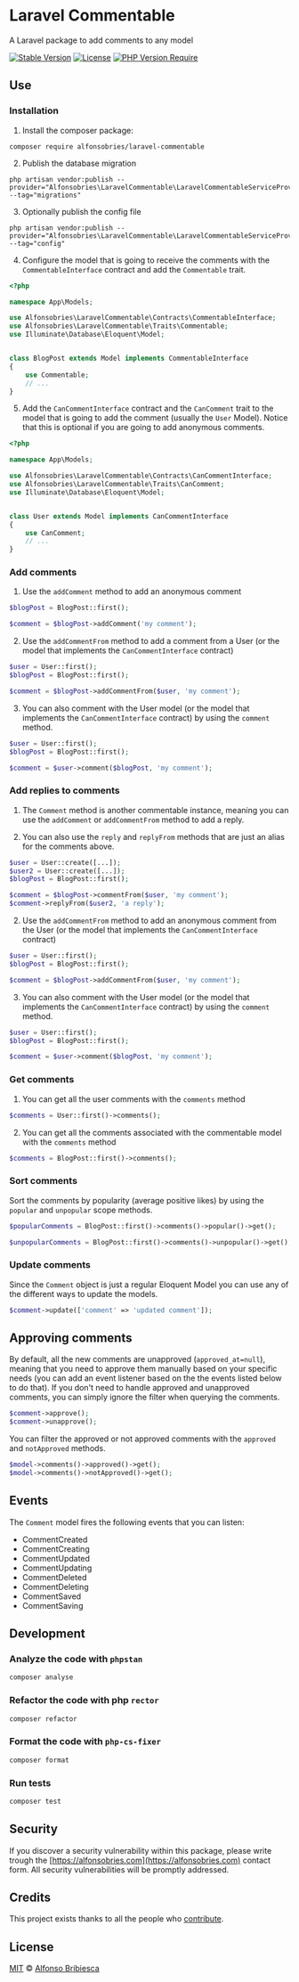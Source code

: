 # Laravel Commentable

A Laravel package to add comments to any model

[![Stable Version](http://poser.pugx.org/alfonsobries/laravel-commentable/v)](https://packagist.org/packages/alfonsobries/laravel-commentable) [![License](http://poser.pugx.org/alfonsobries/laravel-commentable/license)](https://packagist.org/packages/alfonsobries/laravel-commentable) [![PHP Version Require](http://poser.pugx.org/alfonsobries/laravel-commentable/require/php)](https://packagist.org/packages/alfonsobries/laravel-commentable)

## Use

### Installation

1. Install the composer package:

```console
composer require alfonsobries/laravel-commentable
```

2. Publish the database migration

```console
php artisan vendor:publish --provider="Alfonsobries\LaravelCommentable\LaravelCommentableServiceProvider" --tag="migrations"
```

3. Optionally publish the config file

```console
php artisan vendor:publish --provider="Alfonsobries\LaravelCommentable\LaravelCommentableServiceProvider" --tag="config"
```


4. Configure the model that is going to receive the comments with the `CommentableInterface` contract and add the `Commentable` trait.

```php
<?php

namespace App\Models;

use Alfonsobries\LaravelCommentable\Contracts\CommentableInterface;
use Alfonsobries\LaravelCommentable\Traits\Commentable;
use Illuminate\Database\Eloquent\Model;


class BlogPost extends Model implements CommentableInterface
{
    use Commentable;
    // ...
}
```

5. Add the `CanCommentInterface` contract and the `CanComment` trait to the model that is going to add the comment (usually the `User` Model). Notice that this is optional if you are going to add anonymous comments.

```php
<?php

namespace App\Models;

use Alfonsobries\LaravelCommentable\Contracts\CanCommentInterface;
use Alfonsobries\LaravelCommentable\Traits\CanComment;
use Illuminate\Database\Eloquent\Model;


class User extends Model implements CanCommentInterface
{
    use CanComment;
    // ...
}
```

### Add comments

1. Use the `addComment` method to add an anonymous comment


```php
$blogPost = BlogPost::first();

$comment = $blogPost->addComment('my comment');
```

2. Use the `addCommentFrom` method to add a comment from a User (or the model that implements the `CanCommentInterface` contract)

```php
$user = User::first();
$blogPost = BlogPost::first();

$comment = $blogPost->addCommentFrom($user, 'my comment');
```

3. You can also comment with the User model (or the model that implements the `CanCommentInterface` contract) by using the `comment` method.

```php
$user = User::first();
$blogPost = BlogPost::first();

$comment = $user->comment($blogPost, 'my comment');
```

### Add replies to comments

1. The `Comment` method is another commentable instance, meaning you can use the `addComment` or `addCommentFrom` method to add a reply.

2. You can also use the `reply` and `replyFrom` methods that are just an alias for the comments above. 


```php
$user = User::create([...]);
$user2 = User::create([...]);
$blogPost = BlogPost::first();

$comment = $blogPost->commentFrom($user, 'my comment');
$comment->replyFrom($user2, 'a reply');
```

2. Use the `addCommentFrom` method to add an anonymous comment from the User (or the model that implements the `CanCommentInterface` contract)

```php
$user = User::first();
$blogPost = BlogPost::first();

$comment = $blogPost->addCommentFrom($user, 'my comment');
```

3. You can also comment with the User model (or the model that implements the `CanCommentInterface` contract) by using the `comment` method.

```php
$user = User::first();
$blogPost = BlogPost::first();

$comment = $user->comment($blogPost, 'my comment');
```

### Get comments

1. You can get all the user comments with the `comments` method

```php
$comments = User::first()->comments();
```

2. You can get all the comments associated with the commentable model with the `comments` method

```php
$comments = BlogPost::first()->comments();
```

### Sort comments

Sort the comments by popularity (average positive likes) by using the `popular` and `unpopular` scope methods.

```php
$popularComments = BlogPost::first()->comments()->popular()->get();

$unpopularComments = BlogPost::first()->comments()->unpopular()->get();
```

### Update comments

Since the `Comment` object is just a regular Eloquent Model you can use any of the different ways to update the models.

```php
$comment->update(['comment' => 'updated comment']);
```

## Approving comments

By default, all the new comments are unapproved (`approved_at=null`), meaning that you need to approve them manually based on your specific needs (you can add an event listener based on the the events listed below to do that). If you don't need to handle approved and unapproved comments, you can simply ignore the filter when querying the comments.

```php
$comment->approve();
$comment->unapprove();
```

You can filter the approved or not approved comments with the `approved` and `notApproved` methods.

```php
$model->comments()->approved()->get();
$model->comments()->notApproved()->get();
```
## Events

The `Comment` model fires the following events that you can listen:

- CommentCreated
- CommentCreating
- CommentUpdated
- CommentUpdating
- CommentDeleted
- CommentDeleting
- CommentSaved
- CommentSaving

## Development

### Analyze the code with `phpstan`

```bash
composer analyse
```

### Refactor the code with php `rector`

```bash
composer refactor
```

### Format the code with `php-cs-fixer`

```bash
composer format
```

### Run tests

```bash
composer test
```

## Security

If you discover a security vulnerability within this package, please write trough the [https://alfonsobries.com](https://alfonsobries.com) contact form. All security vulnerabilities will be promptly addressed.

## Credits

This project exists thanks to all the people who [contribute](../../contributors).

## License

[MIT](LICENSE) © [Alfonso Bribiesca](https://alfonsobries.com)
